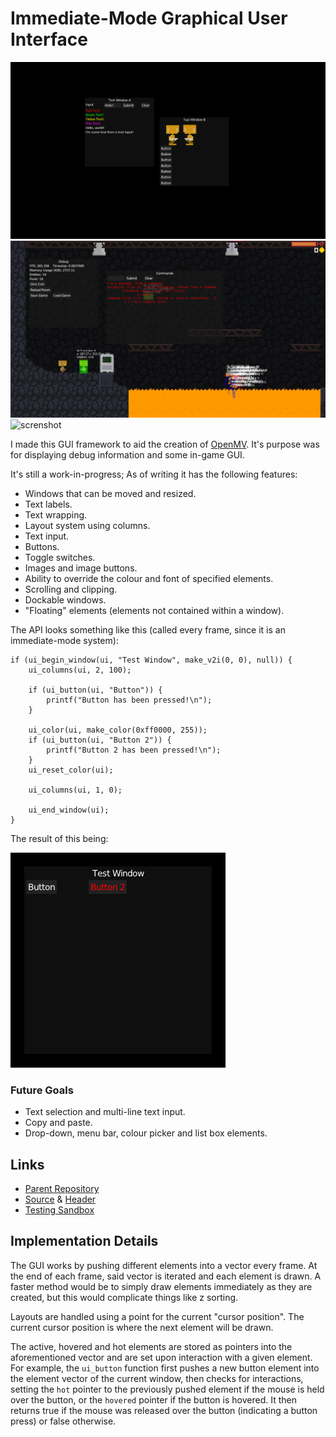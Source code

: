 # Immediate-Mode Graphical User Interface
![screnshot](media/imgui.png)
![screnshot](media/imgui2.png)
![screnshot](https://raw.githubusercontent.com/quou/openmv/master/media/003.png)

I made this GUI framework to aid the creation of [OpenMV](openmv.html). It's purpose
was for displaying debug information and some in-game GUI.

It's still a work-in-progress; As of writing it has the following features:
 - Windows that can be moved and resized.
 - Text labels.
 - Text wrapping.
 - Layout system using columns.
 - Text input.
 - Buttons.
 - Toggle switches.
 - Images and image buttons.
 - Ability to override the colour and font of specified elements.
 - Scrolling and clipping.
 - Dockable windows.
 - "Floating" elements (elements not contained within a window).

The API looks something like this (called every frame, since it is an immediate-mode
system):

```
if (ui_begin_window(ui, "Test Window", make_v2i(0, 0), null)) {
	ui_columns(ui, 2, 100);

	if (ui_button(ui, "Button")) {
		printf("Button has been pressed!\n");
	}

	ui_color(ui, make_color(0xff0000, 255));
	if (ui_button(ui, "Button 2")) {
		printf("Button 2 has been pressed!\n");
	}
	ui_reset_color(ui);

	ui_columns(ui, 1, 0);

	ui_end_window(ui);
}
```

The result of this being:

![screenshot](media/imgui3.png)

### Future Goals
 - Text selection and multi-line text input.
 - Copy and paste.
 - Drop-down, menu bar, colour picker and list box elements.

## Links
 - [Parent Repository](https://github.com/quou/openmv)
 - [Source](https://github.com/quou/openmv/blob/master/core/src/imui.c) & [Header](https://github.com/quou/openmv/blob/master/core/src/imui.h)
 - [Testing Sandbox](https://github.com/quou/openmv/blob/master/util/imuitest/src/main.c)

## Implementation Details
The GUI works by pushing different elements into a vector every frame. At the end of each frame,
said vector is iterated and each element is drawn. A faster method would be to simply draw elements
immediately as they are created, but this would complicate things like z sorting.

Layouts are handled using a point for the current "cursor position". The current cursor position
is where the next element will be drawn.

The active, hovered and hot elements are stored as pointers into the aforementioned vector and are set
upon interaction with a given element. For example, the `ui_button` function first pushes a new button
element into the element vector of the current window, then checks for interactions, setting the `hot`
pointer to the previously pushed element if the mouse is held over the button, or the `hovered` pointer
if the button is hovered. It then returns true if the mouse was released over the button (indicating a
button press) or false otherwise.
